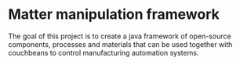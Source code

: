 # Matter manipulation framework

The goal of this project is to create a java framework of open-source components, processes and materials
that can be used together with couchbeans to control manufacturing automation systems.
